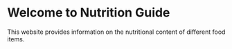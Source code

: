 <!DOCTYPE html>
<html lang="en">
<head>
    <meta charset="UTF-8">
    <meta name="viewport" content="width=device-width, initial-scale=1.0">
    <title>Nutrition Website</title>
</head>
<body>
    <h1>Welcome to Nutrition Guide</h1>
    <p>This website provides information on the nutritional content of different food items.</p>
</body>
</html>
